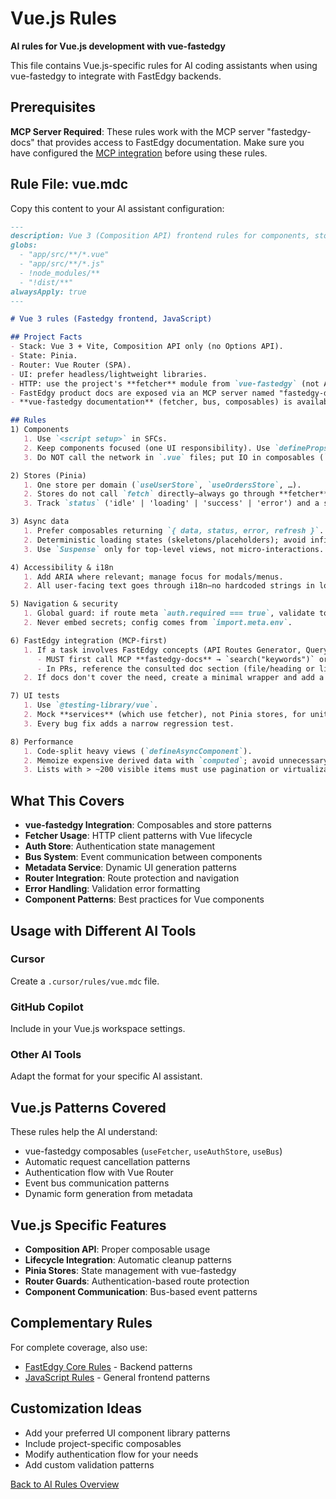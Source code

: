 # Vue.js Rules

**AI rules for Vue.js development with vue-fastedgy**

This file contains Vue.js-specific rules for AI coding assistants when using vue-fastedgy to integrate with FastEdgy backends.

## Prerequisites

**MCP Server Required**: These rules work with the MCP server "fastedgy-docs" that provides access to FastEdgy documentation. Make sure you have configured the [MCP integration](../mcp.md) before using these rules.

## Rule File: vue.mdc

Copy this content to your AI assistant configuration:

```markdown title="vue.mdc"
---
description: Vue 3 (Composition API) frontend rules for components, stores, and UI integration with Fastedgy
globs:
  - "app/src/**/*.vue"
  - "app/src/**/*.js"
  - !node_modules/**
  - "!dist/**"
alwaysApply: true
---

# Vue 3 rules (Fastedgy frontend, JavaScript)

## Project Facts
- Stack: Vue 3 + Vite, Composition API only (no Options API).
- State: Pinia.
- Router: Vue Router (SPA).
- UI: prefer headless/lightweight libraries.
- HTTP: use the project's **fetcher** module from `vue-fastedgy` (not Axios).
- FastEdgy product docs are exposed via an MCP server named "fastedgy-docs".
- **vue-fastedgy documentation** (fetcher, bus, composables) is available in FastEdgy docs section "Vue.js".

## Rules
1) Components
   1. Use `<script setup>` in SFCs.
   2. Keep components focused (one UI responsibility). Use `defineProps` / `defineEmits`.
   3. Do NOT call the network in `.vue` files; put IO in composables (`src/composables/x.js`) or services (`src/api/x.js`) that use the **fetcher**.

2) Stores (Pinia)
   1. One store per domain (`useUserStore`, `useOrdersStore`, …).
   2. Stores do not call `fetch` directly—always go through **fetcher** via services in `src/api/`.
   3. Track `status` ('idle' | 'loading' | 'success' | 'error') and a serializable `error`.

3) Async data
   1. Prefer composables returning `{ data, status, error, refresh }`.
   2. Deterministic loading states (skeletons/placeholders); avoid infinite spinners.
   3. Use `Suspense` only for top-level views, not micro-interactions.

4) Accessibility & i18n
   1. Add ARIA where relevant; manage focus for modals/menus.
   2. All user-facing text goes through i18n—no hardcoded strings in logic.

5) Navigation & security
   1. Global guard: if route meta `auth.required === true`, validate token via the user store; redirect to `/login?next=…`.
   2. Never embed secrets; config comes from `import.meta.env`.

6) FastEdgy integration (MCP-first)
   1. If a task involves FastEdgy concepts (API Routes Generator, Query Builder, Fields Selector, Metadata Generator, Queued Tasks, i18n, Multi Tenant, Email, Storage, Authentication, settings) OR **vue-fastedgy features** (fetcher, bus, composables):
      - MUST first call MCP **fastedgy-docs** → `search("keywords")` or `search("Vue.js [concept]")` for vue-fastedgy, then `read(uri)` for the top result **before coding**.
      - In PRs, reference the consulted doc section (file/heading or link).
   2. If docs don't cover the need, create a minimal wrapper and add a TODO with a link to the doc gap.

7) UI tests
   1. Use `@testing-library/vue`.
   2. Mock **services** (which use fetcher), not Pinia stores, for unit tests.
   3. Every bug fix adds a narrow regression test.

8) Performance
   1. Code-split heavy views (`defineAsyncComponent`).
   2. Memoize expensive derived data with `computed`; avoid unnecessary watchers.
   3. Lists with > ~200 visible items must use pagination or virtualization.
```

## What This Covers

- **vue-fastedgy Integration**: Composables and store patterns
- **Fetcher Usage**: HTTP client patterns with Vue lifecycle
- **Auth Store**: Authentication state management
- **Bus System**: Event communication between components
- **Metadata Service**: Dynamic UI generation patterns
- **Router Integration**: Route protection and navigation
- **Error Handling**: Validation error formatting
- **Component Patterns**: Best practices for Vue components

## Usage with Different AI Tools

### Cursor
Create a `.cursor/rules/vue.mdc` file.

### GitHub Copilot
Include in your Vue.js workspace settings.

### Other AI Tools
Adapt the format for your specific AI assistant.

## Vue.js Patterns Covered

These rules help the AI understand:

- vue-fastedgy composables (`useFetcher`, `useAuthStore`, `useBus`)
- Automatic request cancellation patterns
- Authentication flow with Vue Router
- Event bus communication patterns
- Dynamic form generation from metadata

## Vue.js Specific Features

- **Composition API**: Proper composable usage
- **Lifecycle Integration**: Automatic cleanup patterns
- **Pinia Stores**: State management with vue-fastedgy
- **Router Guards**: Authentication-based route protection
- **Component Communication**: Bus-based event patterns

## Complementary Rules

For complete coverage, also use:

- [FastEdgy Core Rules](fastedgy.md) - Backend patterns
- [JavaScript Rules](javascript.md) - General frontend patterns

## Customization Ideas

- Add your preferred UI component library patterns
- Include project-specific composables
- Modify authentication flow for your needs
- Add custom validation patterns

[Back to AI Rules Overview](../ai-rules.md)
